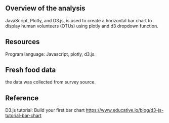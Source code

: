 ## Overview of the analysis
JavaScript, Plotly, and D3.js, is used to create a horizontal bar chart to display human volunteers (OTUs) using plotly and d3 dropdown function. 

## Resources
Program language: Javascript, plotly, d3.js.

## Fresh food data
the data was collected from survey source. 


## Reference
D3.js tutorial: Build your first bar chart
https://www.educative.io/blog/d3-js-tutorial-bar-chart
